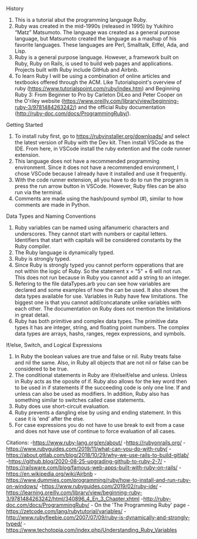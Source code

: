 History

1. This is a tutorial abut the programming language Ruby.
2. Ruby was created in the mid-1990s (released in 1995) by Yukihiro “Matz” Matsumoto. The language was created as a general purpose language, but Matsumoto created the language as a mashup of his favorite languages. These languages are Perl, Smalltalk, Eiffel, Ada, and Lisp.
3. Ruby is a general purpose language. However, a framework built on Ruby, Ruby on Rails, is used to build web pages and applications. Projects built with Ruby include GitHub and Airbnb.
4. To learn Ruby I will be using a combination of online articles and textbooks offered through the ACM. Like Tutorialspoint's overview of ruby  (https://www.tutorialspoint.com/ruby/index.htm) and Beginning Ruby 3: From Beginner to Pro by Carleton DiLeo and Peter Cooper on the O'riley website (https://www.oreilly.com/library/view/beginning-ruby-3/9781484263242/) and the official Ruby documentation (http://ruby-doc.com/docs/ProgrammingRuby/).

Getting Started

1. To install ruby first, go to https://rubyinstaller.org/downloads/ and select the latest version of Ruby with the Dev kit. Then install VSCode as the IDE. From here, in VSCode install the ruby extention and the code runner extension.
2. This language does not have a recommended programming environment. Since it does not have a recommended environment, I chose VSCode because I already have it installed and use it frequently.
3. With the code runner extension, all you have to do to run the program is press the run arrow button in VSCode. However, Ruby files can be also run via the terminal.
4. Comments are made using the hash/pound symbol (#), similar to how comments are made in Python.

Data Types and Naming Conventions

1. Ruby variables can be named using alfanumeric characters and underscores. They cannot start with numbers or capital letters. Identifiers that start with capitals will be considered constants by the Ruby compiler.
2. The Ruby language is dynamically typed.
3. Ruby is strongly typed.
4. Since Ruby is strongly typed you cannot perform opperations that are not within the logic of Ruby. So the statement x = "5" + 6 will not run. This does not run because in Ruby you cannot add a string to an integer.
5. Refering to the file dataTypes.arb you can see how variables are declared and some examples of how the can be used. It also shows the data types available for use. Variables in Ruby have few limitations. The biggest one is that you cannot add/concatanate unlike variables with each other. The documentation on Ruby does not mention the limitations in great detail.
6. Ruby has both primitive and complex data types. The primitive data types it has are integer, string, and floating point numbers. The complex data types are arrays, hashs, ranges, regex expressions, and symbols.

If/else, Switch, and Logical Expressions
1. In Ruby the boolean values are true and false or nil. Ruby treats false and nil the same. Also, in Ruby all objects that are not nil or false can be considered to be true.
2. The conditional statements in Ruby are if/elseif/else and unless. Unless in Ruby acts as the oposite of if. Ruby also allows for the key word then to be used in if statements if the succeeding code is only one line. If and unless can also be used as modifiers. In addition, Ruby also has something similar to switches called case statements.
3. Ruby does use short-circuit evaluation.
4. Ruby prevents a dangling else by using and ending statement. In this case it is 'end' after the else.
5. For case expressions you do not have to use break to exit from a case and does not have use of continue to force evaluation of all cases.

Citations:
-https://www.ruby-lang.org/en/about/
-https://rubyonrails.org/
-https://www.rubyguides.com/2019/11/what-can-you-do-with-ruby/
-https://about.gitlab.com/blog/2018/10/29/why-we-use-rails-to-build-gitlab/
-https://github.blog/2020-08-25-upgrading-github-to-ruby-2-7/
-https://railsware.com/blog/famous-web-apps-built-with-ruby-on-rails/
-https://en.wikipedia.org/wiki/Airbnb
-https://www.dummies.com/programming/ruby/how-to-install-and-run-ruby-on-windows/
-https://www.rubyguides.com/2019/02/ruby-ide/
-https://learning.oreilly.com/library/view/beginning-ruby-3/9781484263242/html/340896_4_En_3_Chapter.xhtml
-http://ruby-doc.com/docs/ProgrammingRuby/ - On the 'The Programming Ruby' page
-https://zetcode.com/lang/rubytutorial/variables/
-http://www.rubyfleebie.com/2007/07/09/ruby-is-dynamically-and-strongly-typed/
-https://www.techotopia.com/index.php/Understanding_Ruby_Variables
